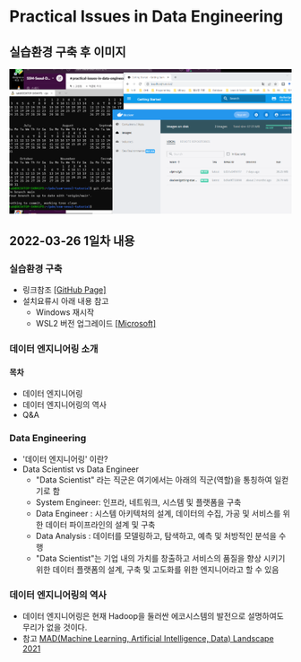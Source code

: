 # Practical Issues in Data Engineering
## 실습환경 구축 후 이미지
![ssm-seoul](2022-03-26-과제완료-화면캡처.png)

## 2022-03-26 1일차 내용
### 실습환경 구축
* 링크참조 [[GitHub Page]](https://github.com/psyoblade/docker-for-dummies/tree/master/wsl)
 * 설치요류시 아래 내용 참고
   * Windows 재시작
   * WSL2 버전 업그레이드 [[Microsoft]](https://docs.microsoft.com/ko-kr/windows/wsl/install-manual#step-4---download-the-linux-kernel-update-package)
### 데이터 엔지니어링 소개
#### 목차
* 데이터 엔지니어링
* 데이터 엔지니어링의 역사
* Q&A

### Data Engineering
* '데이터 엔지니어링' 이란?
 * Data Scientist vs Data Engineer
   * "Data Scientist" 라는 직군은 여기에서는 아래의 직군(역할)을 통칭하여 일컫기로 함
    * System Engineer: 인프라, 네트워크, 시스템 및 플랫폼을 구축 
    * Data Engineer  : 시스템 아키텍처의 설계, 데이터의 수집, 가공 및 서비스를 위한 데이터 파이프라인의 설계 및 구축
    * Data Analysis  : 데이터를 모델링하고, 탐색하고, 예측 및 처방적인 분석을 수행
   * "Data Scientist"는 기업 내의 가치를 창출하고 서비스의 품질을 향상 시키기 위한 데이터 플랫폼의 설계, 구축 및 고도화를 위한 엔지니어라고 할 수 있음

### 데이터 엔지니어링의 역사
* 데이터 엔지니어링은 현재 Hadoop을 둘러싼 에코시스템의 발전으로 설명하여도 무리가 없을 것이다.
 * 참고 [MAD(Machine Learning, Artificial Intelligence, Data) Landscape 2021](http://46eybw2v1nh52oe80d3bi91u-wpengine.netdna-ssl.com/wp-content/uploads/2021/12/2021-MAD-Landscape-v3.pdf)
